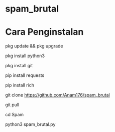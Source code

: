 # spam_brutal

# Cara Penginstalan

pkg update && pkg upgrade

pkg install python3

pkg install git

pip install requests

pip install rich

git clone https://github.com/Anam176/spam_brutal

git pull

cd Spam

python3 spam_brutal.py
